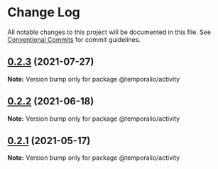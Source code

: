 # Change Log

All notable changes to this project will be documented in this file.
See [Conventional Commits](https://conventionalcommits.org) for commit guidelines.

## [0.2.3](https://github.com/temporalio/sdk-node/compare/@temporalio/activity@0.2.2...@temporalio/activity@0.2.3) (2021-07-27)

**Note:** Version bump only for package @temporalio/activity





## [0.2.2](https://github.com/temporalio/sdk-node/compare/@temporalio/activity@0.2.1...@temporalio/activity@0.2.2) (2021-06-18)

**Note:** Version bump only for package @temporalio/activity





## [0.2.1](https://github.com/temporalio/sdk-node/compare/@temporalio/activity@0.2.0...@temporalio/activity@0.2.1) (2021-05-17)

**Note:** Version bump only for package @temporalio/activity
